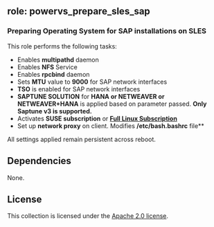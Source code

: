 ## role: powervs_prepare_sles_sap

### Preparing Operating System for SAP installations on SLES

This role performs the following tasks:
- Enables **multipathd** daemon
- Enables **NFS** Service
- Enables **rpcbind** daemon
- Sets **MTU** value to **9000** for SAP network interfaces
- **TSO** is enabled for SAP network interfaces
- **SAPTUNE SOLUTION** for **HANA or NETWEAVER or NETWEAVER+HANA** is applied based on parameter passed. **Only Saptune v3 is supported.**
- Activates **SUSE subscription** or **[Full Linux Subscription](https://cloud.ibm.com/docs/power-iaas?topic=power-iaas-set-full-Linux)**
- Set up **network proxy** on client. Modifies **/etc/bash.bashrc** file**

All settings applied remain persistent across reboot.

## Dependencies

None.

## License

This collection is licensed under the [Apache 2.0 license](http://www.apache.org/licenses/LICENSE-2.0).
